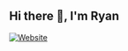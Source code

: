 ## Hi there 👋, I'm Ryan

[![Website](https://img.shields.io/website?label=ryanrizky.com&style=for-the-badge&url=https%3A%2F%2Fryanrizky.com)](https://www.ryanrizky.com)
